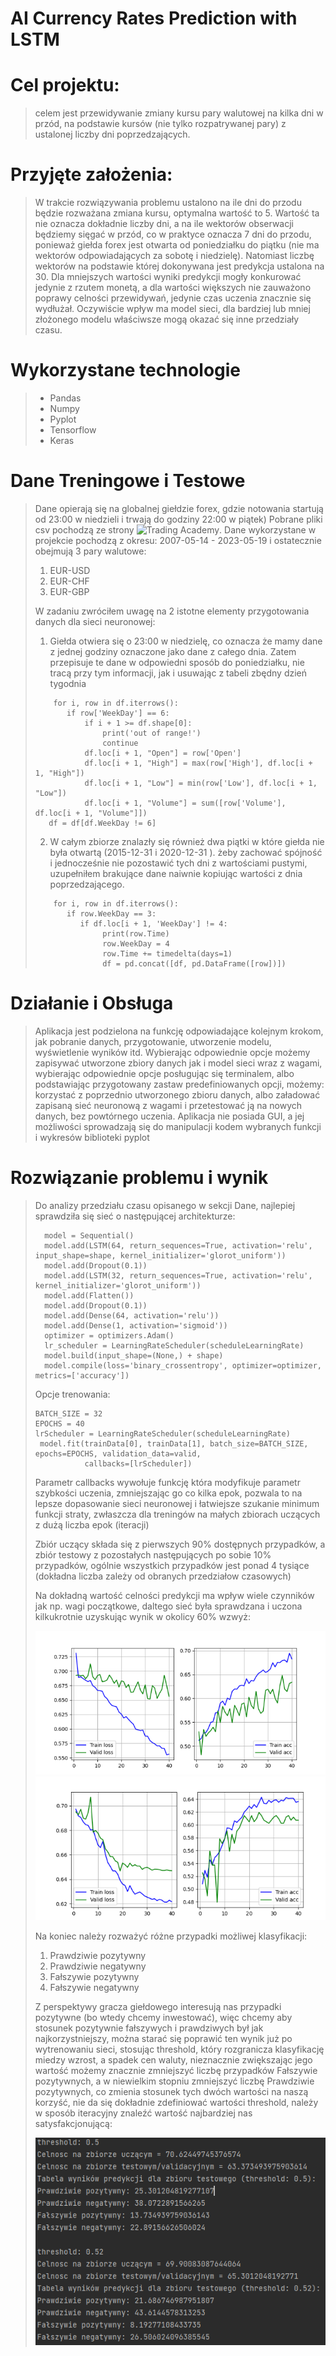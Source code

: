 # AI Currency Rates Prediction with LSTM

# Cel projektu:
> celem jest przewidywanie zmiany kursu pary walutowej na kilka dni w przód, na podstawie kursów (nie tylko rozpatrywanej
> pary) z ustalonej liczby dni poprzedzających.

# Przyjęte założenia:
> W trakcie rozwiązywania problemu ustalono na ile dni do przodu będzie rozważana zmiana kursu, optymalna wartość to 5. Wartość ta 
> nie oznacza dokładnie liczby dni, a na ile wektorów obserwacji będziemy sięgać w przód, co w praktyce oznacza 7 dni do
> przodu, ponieważ giełda forex jest otwarta od poniedziałku do piątku (nie ma wektorów odpowiadających za sobotę i niedzielę).
> Natomiast liczbę wektorów na podstawie której dokonywana jest predykcja ustalona na 30.
> Dla mniejszych wartości wyniki predykcji mogły konkurować jedynie z rzutem monetą, a dla wartości większych nie zauważono 
> poprawy celności przewidywań, jedynie czas uczenia znacznie się wydłużał. Oczywiście wpływ ma model sieci,
> dla bardziej lub mniej złożonego modelu właściwsze mogą okazać się inne przedziały czasu.

# Wykorzystane technologie 
> - Pandas
> - Numpy
> - Pyplot
> - Tensorflow
> - Keras

# Dane Treningowe i Testowe
> Dane opierają się na globalnej giełdzie forex, gdzie notowania startują od 23:00 w niedzieli i trwają do godziny 22:00 w piątek)
> Pobrane pliki csv pochodzą ze strony ![Trading Academy](https://eatradingacademy.com/software/forex-historical-data/).
> Dane wykorzystane w projekcie pochodzą z okresu: 2007-05-14 - 2023-05-19 i ostatecznie obejmują 3 pary walutowe:
> 1. EUR-USD
> 2. EUR-CHF
> 3. EUR-GBP
> 
> W zadaniu zwróciłem uwagę na 2 istotne elementy przygotowania danych dla sieci neuronowej:
>  1. Giełda otwiera się o 23:00 w niedzielę, co oznacza że mamy dane z jednej godziny oznaczone jako dane z całego dnia.
> Zatem przepisuje te dane w odpowiedni sposób do poniedziałku, nie tracą przy tym informacji, jak i usuwając z tabeli zbędny dzień tygodnia
> ```
>     for i, row in df.iterrows():
>        if row['WeekDay'] == 6:
>            if i + 1 >= df.shape[0]:
>                print('out of range!')
>                continue
>            df.loc[i + 1, "Open"] = row['Open']
>            df.loc[i + 1, "High"] = max(row['High'], df.loc[i + 1, "High"])
>            df.loc[i + 1, "Low"] = min(row['Low'], df.loc[i + 1, "Low"])
>            df.loc[i + 1, "Volume"] = sum([row['Volume'], df.loc[i + 1, "Volume"]])
>    df = df[df.WeekDay != 6]
> ```
>  2. W całym zbiorze znalazły się również dwa piątki w które giełda nie była otwartą (2015-12-31 i 2020-12-31 ). żeby zachować spójność
> i jednocześnie nie pozostawić tych dni z wartościami pustymi, uzupełniłem brakujące dane naiwnie kopiując wartości z dnia poprzedzającego.
> ```
>     for i, row in df.iterrows():
>        if row.WeekDay == 3:
>           if df.loc[i + 1, 'WeekDay'] != 4:
>                print(row.Time)
>                row.WeekDay = 4
>                row.Time += timedelta(days=1)
>                df = pd.concat([df, pd.DataFrame([row])])
> ```

# Działanie i Obsługa 
> Aplikacja jest podzielona na funkcję odpowiadające kolejnym krokom, jak pobranie danych, przygotowanie, utworzenie modelu,
> wyświetlenie wyników itd. Wybierając odpowiednie opcje możemy zapisywać utworzone zbiory danych jak i model sieci wraz z wagami,
> wybierając odpowiednie opcje posługując się terminalem, albo podstawiając przygotowany zastaw predefiniowanych opcji,
> możemy: korzystać z poprzednio utworzonego zbioru danych, albo załadować zapisaną sieć neuronową z wagami i przetestować 
> ją na nowych danych, bez powtórnego uczenia. Aplikacja nie posiada GUI, a jej możliwości sprowadzają się do manipulacji 
> kodem wybranych funkcji i wykresów biblioteki pyplot


# Rozwiązanie problemu i wynik 
> Do analizy przedziału czasu opisanego w sekcji Dane, najlepiej sprawdziła się sieć o następującej architekturze:
> ```
>   model = Sequential()
>   model.add(LSTM(64, return_sequences=True, activation='relu', input_shape=shape, kernel_initializer='glorot_uniform'))
>   model.add(Dropout(0.1))
>   model.add(LSTM(32, return_sequences=True, activation='relu', kernel_initializer='glorot_uniform'))
>   model.add(Flatten())
>   model.add(Dropout(0.1))
>   model.add(Dense(64, activation='relu'))
>   model.add(Dense(1, activation='sigmoid'))
>   optimizer = optimizers.Adam()
>   lr_scheduler = LearningRateScheduler(scheduleLearningRate)
>   model.build(input_shape=(None,) + shape)
>   model.compile(loss='binary_crossentropy', optimizer=optimizer, metrics=['accuracy'])
> ```
> Opcje trenowania:
> ```
> BATCH_SIZE = 32
> EPOCHS = 40
> lrScheduler = LearningRateScheduler(scheduleLearningRate)
>  model.fit(trainData[0], trainData[1], batch_size=BATCH_SIZE, epochs=EPOCHS, validation_data=valid,
>            callbacks=[lrScheduler])
> ```
> Parametr callbacks wywołuje funkcję która modyfikuje parametr szybkości uczenia, zmniejszając go co kilka epok, 
> pozwala to na lepsze dopasowanie sieci neuronowej i łatwiejsze szukanie minimum funkcji straty, zwłaszcza dla treningów 
> na małych zbiorach uczących z dużą liczba epok (iteracji)
> 
> Zbiór uczący składa się z pierwszych 90% dostępnych przypadków, a zbiór testowy z pozostałych następujących po sobie 10% przypadków,
> ogólnie wszystkich przypadków jest ponad 4 tysiące (dokładna liczba zależy od obranych przedziałow czasowych)
> 
> Na dokładną wartość celności predykcji ma wpływ wiele czynników jak np. wagi początkowe, daltego sieć była sprawdzana i 
> uczona kilkukrotnie uzyskując wynik w okolicy 60% wzwyż:
> 
> ![Obrazek1](images/1.PNG)
> ![Obrazek2](images/2.PNG)
> 
> Na koniec należy rozważyć różne przypadki możliwej klasyfikacji:
> 1. Prawdziwie pozytywny
> 2. Prawdziwie negatywny
> 3. Fałszywie pozytywny
> 4. Fałszywie negatywny
> 
> Z perspektywy gracza giełdowego interesują nas przypadki pozytywne (bo wtedy chcemy inwestować), więc chcemy aby stosunek pozytywnie
> fałszywych i prawdziwych był jak najkorzystniejszy, można starać się poprawić ten wynik już po wytrenowaniu sieci,
> stosując threshold, który rozgranicza klasyfikację miedzy wzrost, a spadek cen waluty, nieznacznie zwiększając jego wartość
> możemy znacznie zmniejszyć liczbę przypadków Fałszywie pozytywnych, a w niewielkim stopniu zmniejszyć liczbę Prawdziwie pozytywnych,
> co zmienia stosunek tych dwóch wartości na naszą korzyść, nie da się dokładnie zdefiniować wartości threshold, należy 
> w sposób iteracyjny znaleźć wartość najbardziej nas satysfakcjonującą:
> 
> ![Obrazek2](images/3.PNG)
> 
